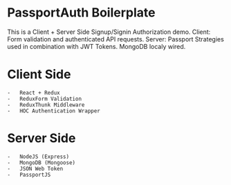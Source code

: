 # PassportAuth Boilerplate
This is a Client + Server Side Signup/Signin Authorization demo. 
Client: Form validation and authenticated API requests.
Server: Passport Strategies used in combination with JWT Tokens. MongoDB localy wired.

# Client Side 

    -   React + Redux
    -   ReduxForm Validation
    -   ReduxThunk Middleware
    -   HOC Authentication Wrapper

# Server Side 

    -   NodeJS (Express)
    -   MongoDB (Mongoose)
    -   JSON Web Token
    -   PassportJS